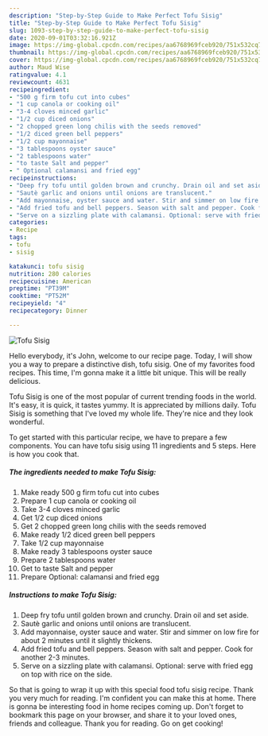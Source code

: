 ```yaml
---
description: "Step-by-Step Guide to Make Perfect Tofu Sisig"
title: "Step-by-Step Guide to Make Perfect Tofu Sisig"
slug: 1093-step-by-step-guide-to-make-perfect-tofu-sisig
date: 2020-09-01T03:32:16.921Z
image: https://img-global.cpcdn.com/recipes/aa6768969fceb920/751x532cq70/tofu-sisig-recipe-main-photo.jpg
thumbnail: https://img-global.cpcdn.com/recipes/aa6768969fceb920/751x532cq70/tofu-sisig-recipe-main-photo.jpg
cover: https://img-global.cpcdn.com/recipes/aa6768969fceb920/751x532cq70/tofu-sisig-recipe-main-photo.jpg
author: Maud Wise
ratingvalue: 4.1
reviewcount: 4631
recipeingredient:
- "500 g firm tofu cut into cubes"
- "1 cup canola or cooking oil"
- "3-4 cloves minced garlic"
- "1/2 cup diced onions"
- "2 chopped green long chilis with the seeds removed"
- "1/2 diced green bell peppers"
- "1/2 cup mayonnaise"
- "3 tablespoons oyster sauce"
- "2 tablespoons water"
- "to taste Salt and pepper"
- " Optional calamansi and fried egg"
recipeinstructions:
- "Deep fry tofu until golden brown and crunchy. Drain oil and set aside."
- "Sautè garlic and onions until onions are translucent."
- "Add mayonnaise, oyster sauce and water. Stir and simmer on low fire for about 2 minutes until it slightly thickens."
- "Add fried tofu and bell peppers. Season with salt and pepper. Cook for another 2-3 minutes."
- "Serve on a sizzling plate with calamansi. Optional: serve with fried egg on top with rice on the side."
categories:
- Recipe
tags:
- tofu
- sisig

katakunci: tofu sisig 
nutrition: 280 calories
recipecuisine: American
preptime: "PT39M"
cooktime: "PT52M"
recipeyield: "4"
recipecategory: Dinner

---
```



![Tofu Sisig](https://img-global.cpcdn.com/recipes/aa6768969fceb920/751x532cq70/tofu-sisig-recipe-main-photo.jpg)

Hello everybody, it's John, welcome to our recipe page. Today, I will show you a way to prepare a distinctive dish, tofu sisig. One of my favorites food recipes. This time, I'm gonna make it a little bit unique. This will be really delicious.



Tofu Sisig is one of the most popular of current trending foods in the world. It's easy, it is quick, it tastes yummy. It is appreciated by millions daily. Tofu Sisig is something that I've loved my whole life. They're nice and they look wonderful.


To get started with this particular recipe, we have to prepare a few components. You can have tofu sisig using 11 ingredients and 5 steps. Here is how you cook that.

<!--inarticleads1-->

##### The ingredients needed to make Tofu Sisig:

1. Make ready 500 g firm tofu cut into cubes
1. Prepare 1 cup canola or cooking oil
1. Take 3-4 cloves minced garlic
1. Get 1/2 cup diced onions
1. Get 2 chopped green long chilis with the seeds removed
1. Make ready 1/2 diced green bell peppers
1. Take 1/2 cup mayonnaise
1. Make ready 3 tablespoons oyster sauce
1. Prepare 2 tablespoons water
1. Get to taste Salt and pepper
1. Prepare  Optional: calamansi and fried egg




<!--inarticleads2-->

##### Instructions to make Tofu Sisig:

1. Deep fry tofu until golden brown and crunchy. Drain oil and set aside.
1. Sautè garlic and onions until onions are translucent.
1. Add mayonnaise, oyster sauce and water. Stir and simmer on low fire for about 2 minutes until it slightly thickens.
1. Add fried tofu and bell peppers. Season with salt and pepper. Cook for another 2-3 minutes.
1. Serve on a sizzling plate with calamansi. Optional: serve with fried egg on top with rice on the side.




So that is going to wrap it up with this special food tofu sisig recipe. Thank you very much for reading. I'm confident you can make this at home. There is gonna be interesting food in home recipes coming up. Don't forget to bookmark this page on your browser, and share it to your loved ones, friends and colleague. Thank you for reading. Go on get cooking!
